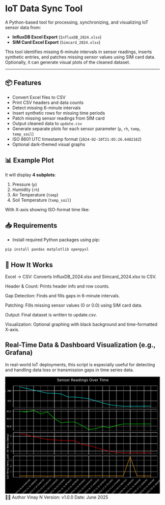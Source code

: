 # IoT Data Sync Tool

A Python-based tool for processing, synchronizing, and visualizing IoT sensor data from:

- **InfluxDB Excel Export** (`InfluxDB_2024.xlsx`)
- **SIM Card Excel Export** (`Simcard_2024.xlsx`)

This tool identifies missing 6-minute intervals in sensor readings, inserts synthetic entries, and patches missing sensor values using SIM card data. Optionally, it can generate visual plots of the cleaned dataset.

---

## 📦 Features

- Convert Excel files to CSV
- Print CSV headers and data counts
- Detect missing 6-minute intervals
- Insert synthetic rows for missing time periods
- Patch missing sensor readings from SIM card
- Output cleaned data to `update.csv`
- Generate separate plots for each sensor parameter (`p`, `rh`, `temp`, `temp_soil`)
- ISO 8601 UTC timestamp format (`2024-02-10T21:05:26.648216Z`)
- Optional dark-themed visual graphs


## 📊 Example Plot

It will display **4 subplots**:

1. Pressure (`p`)
2. Humidity (`rh`)
3. Air Temperature (`temp`)
4. Soil Temperature (`temp_soil`)

With X-axis showing ISO-format time like:

## 📥 Requirements
- Install required Python packages using pip:
```bash
pip install pandas matplotlib openpyxl
```

## 🧠 How It Works
Excel → CSV: Converts InfluxDB_2024.xlsx and Simcard_2024.xlsx to CSV.

Header & Count: Prints header info and row counts.

Gap Detection: Finds and fills gaps in 6-minute intervals.

Patching: Fills missing sensor values (0 or 0.0) using SIM card data.

Output: Final dataset is written to update.csv.

Visualization: Optional graphing with black background and time-formatted X-axis.

## Real-Time Data & Dashboard Visualization (e.g., Grafana)
In real-world IoT deployments, this script is especially useful for detecting and handling data loss or transmission gaps in time series data.

![Data Visualization](assets/visual.png)
👨‍💻 Author
Vinay N
Version: v1.0.0
Date: June 2025
